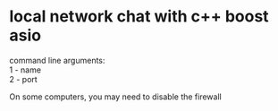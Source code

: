 # local network chat with c++ boost asio

command line arguments:  
1 - name  
2 - port  

On some computers, you may need to disable the firewall
